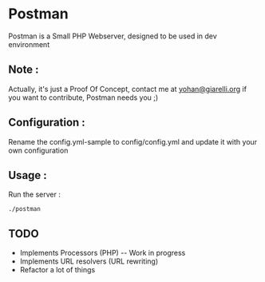 Postman
=======

Postman is a Small PHP Webserver, designed to be used in dev environment

Note :
------

Actually, it's just a Proof Of Concept, contact me at yohan@giarelli.org if you want to contribute, Postman needs you ;)

Configuration :
---------------

Rename the config.yml-sample to config/config.yml and update it with your own configuration

Usage :
-------

Run the server :

    ./postman

TODO
----

 * Implements Processors (PHP) -- Work in progress
 * Implements URL resolvers (URL rewriting)
 * Refactor a lot of things